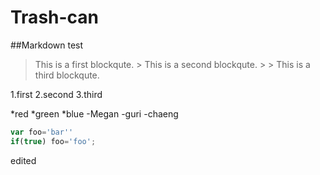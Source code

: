 # Trash-can

##Markdown test

> This is a first blockqute.
>     > This is a second blockqute.
>     >     > This is a third blockqute.

1.first
2.second
3.third

*red
  *green
    *blue
-Megan
  -guri
    -chaeng
```javascript
var foo='bar''
if(true) foo='foo';
```

edited
